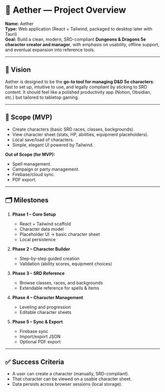 # 🌌 Aether — Project Overview

**Name:** Aether  
**Type:** Web application (React + Tailwind, packaged to desktop later with Tauri)  
**Goal:** Build a clean, modern, SRD-compliant **Dungeons & Dragons 5e character creator and manager**, with emphasis on usability, offline support, and eventual expansion into reference tools.  

---

## 🎯 Vision
Aether is designed to be the **go-to tool for managing D&D 5e characters**: fast to set up, intuitive to use, and legally compliant by sticking to SRD content. It should feel like a polished productivity app (Notion, Obsidian, etc.) but tailored to tabletop gaming.  

---

## 📐 Scope (MVP)
- Create characters (basic SRD races, classes, backgrounds).  
- View character sheet (stats, HP, abilities, equipment placeholders).  
- Local save/load of characters.  
- Simple, elegant UI powered by Tailwind.  

**Out of Scope (for MVP):**
- Spell management.  
- Campaign or party management.  
- Firebase/cloud sync.  
- PDF export.  

---

## 🗂 Milestones
1. **Phase 1 – Core Setup**  
   - React + Tailwind scaffold  
   - Character data model  
   - Placeholder UI → basic character sheet  
   - Local persistence  

2. **Phase 2 – Character Builder**  
   - Step-by-step guided creation  
   - Validation (ability scores, equipment choices)  

3. **Phase 3 – SRD Reference**  
   - Browse classes, races, and backgrounds  
   - Extendable reference for spells & items  

4. **Phase 4 – Character Management**  
   - Leveling and progression  
   - Editable character sheets  

5. **Phase 5 – Sync & Export**  
   - Firebase sync  
   - Import/export JSON  
   - Optional PDF export  

---

## ✅ Success Criteria
- A user can create a character (manually, SRD-compliant).  
- That character can be viewed on a usable character sheet.  
- Data persists across browser sessions (local storage).  
